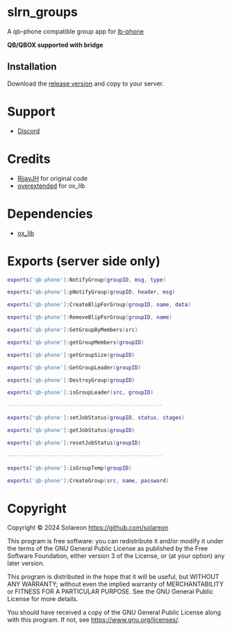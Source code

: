 # slrn_groups
A qb-phone compatible group app for [lb-phone](https://lbphone.com/)

**QB/QBOX supported with bridge**

## Installation
Download the [release version](https://github.com/solareon/slrn_groups/release) and copy to your server.

# Support
- [Discord](https://discord.gg/TZFBBHvG6E)

# Credits
- [RijayJH](https://github.com/RijayJH/rj_groups-for-lb_phone) for original code
- [overextended](https://github.com/overextended) for ox_lib

# Dependencies
- [ox_lib](https://github.com/overextended/ox_lib)

# Exports (server side only)

```lua
exports['qb-phone']:NotifyGroup(groupID, msg, type)

exports['qb-phone']:pNotifyGroup(groupID, header, msg)

exports['qb-phone']:CreateBlipForGroup(groupID, name, data)

exports['qb-phone']:RemoveBlipForGroup(groupID, name)

exports['qb-phone']:GetGroupByMembers(src)

exports['qb-phone']:getGroupMembers(groupID)

exports['qb-phone']:getGroupSize(groupID)

exports['qb-phone']:GetGroupLeader(groupID)

exports['qb-phone']:DestroyGroup(groupID)

exports['qb-phone']:isGroupLeader(src, groupID)

--------------------------------------------------

exports['qb-phone']:setJobStatus(groupID, status, stages)

exports['qb-phone']:getJobStatus(groupID)

exports['qb-phone']:resetJobStatus(groupID)

--------------------------------------------------

exports['qb-phone']:isGroupTemp(groupID)

exports['qb-phone']:CreateGroup(src, name, password)

```

# Copyright

Copyright © 2024 Solareon <https://github.com/solareon>

This program is free software: you can redistribute it and/or modify it under the terms of the GNU General Public License as published by the Free Software Foundation, either version 3 of the License, or (at your option) any later version.

This program is distributed in the hope that it will be useful, but WITHOUT ANY WARRANTY; without even the implied warranty of MERCHANTABILITY or FITNESS FOR A PARTICULAR PURPOSE. See the GNU General Public License for more details.

You should have received a copy of the GNU General Public License along with this program. If not, see <https://www.gnu.org/licenses/>.